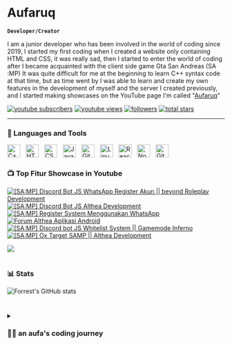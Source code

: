 # Aufaruq

**`Developer/Creator`**

I am a junior developer who has been involved in the world of coding since 2019, I started my first coding when I created a website only containing HTML and CSS, it was really sad, then I started to enter the world of coding after I became acquainted with the client side game Gta San Andreas (SA :MP) It was quite difficult for me at the beginning to learn C++ syntax code at that time, but as time went by I was able to learn and create my own features in the development of myself and the server I created previously, and I started making showcases on the YouTube page I'm called "[Aufaruq][youtube]"

   <p align="left">
      <a href="https://www.youtube.com/channel/UCp0Gl40O_2KrUOy7Y5Pb_-Q">
         <img alt="youtube subscribers" title="Subscribe to my YouTube channel" src="https://custom-icon-badges.demolab.com/youtube/channel/subscribers/UCp0Gl40O_2KrUOy7Y5Pb_-Q?color=%23E05D44&label=SUBSCRIBE&logo=video&logoColor=white&style=for-the-badge&labelColor=CE4630"/></a> 
      <a href="[https://www.youtube.com/c/Aufaruq](https://www.youtube.com/channel/UCp0Gl40O_2KrUOy7Y5Pb_-Q)">
         <img alt="youtube views" title="YouTube views" src="https://custom-icon-badges.demolab.com/youtube/channel/views/UCp0Gl40O_2KrUOy7Y5Pb_-Q?color=%23E1AD0E&logo=eye&logoColor=white&style=for-the-badge&labelColor=C79600"/></a> 
      <a href="https://github.com/Aufaruq?tab=followers">
         <img alt="followers" title="Follow me on Github" src="https://custom-icon-badges.demolab.com/github/followers/Aufaruq?color=236ad3&labelColor=1155ba&style=for-the-badge&logo=person-add&label=Follow&logoColor=white"/></a>
      <a href="https://github.com/Aufaruq?tab=repositories&sort=stargazers">
         <img alt="total stars" title="Total stars on GitHub" src="https://custom-icon-badges.demolab.com/github/stars/Aufaruq?color=55960c&style=for-the-badge&labelColor=488207&logo=star"/></a>
   </p>

---

### 🧰 Languages and Tools
<img align="left" alt="C++" width="30px" style="padding-right:10px;" src="https://cdn.jsdelivr.net/gh/devicons/devicon/icons/cplusplus/cplusplus-line.svg" />
<img align="left" alt="HTML" width="30px" style="padding-right:10px;" src="https://cdn.jsdelivr.net/gh/devicons/devicon/icons/html5/html5-plain.svg" />
<img align="left" alt="CSS" width="30px" style="padding-right:10px;" src="https://cdn.jsdelivr.net/gh/devicons/devicon/icons/css3/css3-plain.svg" />
<img align="left" alt="JavaScript" width="30px" style="padding-right:10px;" src="https://cdn.jsdelivr.net/gh/devicons/devicon/icons/javascript/javascript-plain.svg" />
<img align="left" alt="Git" width="30px" style="padding-right:10px;" src="https://cdn.jsdelivr.net/gh/devicons/devicon/icons/git/git-original.svg" />
<img align="left" alt="Linux" width="30px" style="padding-right:10px;" src="https://cdn.jsdelivr.net/gh/devicons/devicon/icons/linux/linux-original.svg" />
<img align="left" alt="React" width="30px" style="padding-right:10px;" src="https://cdn.jsdelivr.net/gh/devicons/devicon/icons/react/react-original.svg" />
<img align="left" alt="NodeJS" width="30px" style="padding-right:10px;" src="https://cdn.jsdelivr.net/gh/devicons/devicon/icons/nodejs/nodejs-original.svg" />
<img align="left" alt="GitHub" width="30px" style="padding-right:10px;" src="https://cdn.jsdelivr.net/gh/devicons/devicon/icons/github/github-original.svg" />
<br />

#

### 📺 Top Fitur Showcase in Youtube

<!-- BEGIN YOUTUBE-CARDS -->
[![[SA:MP] Discord Bot JS WhatsApp Register Akun || beyond Roleplay Development](https://ytcards.demolab.com/?id=xraZUDaBjGM&title=[SA:MP]+Discord+Bot+Js+WhatsApp+Register+Account+Scraping+%28Advanced%29&lang=en&timestamp=1709917248&background_color=%230d1117&title_color=%23ffffff&stats_color=%23dedede&max_title_lines=1&width=250&border_radius=5&duration=190 "[SA:MP] Discord Bot JS WhatsApp Register Akun || beyond Roleplay Development")](https://www.youtube.com/watch?v=xraZUDaBjGM)
[![[SA:MP] Discord Bot JS Althea Development](https://ytcards.demolab.com/?id=e051-gMlHbk&title=[SA:MP]+Discord+Bot+JS+Althea+Development+Lot&lang=en&timestamp=1707836432&background_color=%230d1117&title_color=%23ffffff&stats_color=%23dedede&max_title_lines=1&width=250&border_radius=5&duration=186 "[SA:MP] Discord Bot JS Althea Development")](https://www.youtube.com/watch?v=e051-gMlHbk)
[![[SA:MP] Register System Menggunakan WhatsApp](https://ytcards.demolab.com/?id=uIjZ4bZMrr4&title=[SA:MP]+Register+System+Menggunakan+WhatsApp+&lang=en&timestamp=1707058821&background_color=%230d1117&title_color=%23ffffff&stats_color=%23dedede&max_title_lines=1&width=250&border_radius=5&duration=111 "[SA:MP] Register System Menggunakan WhatsApp")](https://www.youtube.com/watch?v=uIjZ4bZMrr4)
[![Forum Althea Aplikasi Android](https://ytcards.demolab.com/?id=vPmHHI02lGM&t=6s&title=Forum+Althea+Aplikasi+Android&lang=en&timestamp=1706360421&background_color=%230d1117&title_color=%23ffffff&stats_color=%23dedede&max_title_lines=1&width=250&border_radius=5&duration=118 "Forum Althea Aplikasi Android")](https://www.youtube.com/watch?v=vPmHHI02lGM&t=6s)
[![[SA:MP] Discord bot JS Whitelist System || Gamemode Inferno](https://ytcards.demolab.com/?id=98-5VGXjH68&t=1s=6s&title=[SA:MP]+Discord+Bot+JS+Whitelist+System+||+Gameode+Inferno&lang=en&timestamp=1706360421&background_color=%230d1117&title_color=%23ffffff&stats_color=%23dedede&max_title_lines=1&width=250&border_radius=5&duration=123 "[SA:MP] Discord bot JS Whitelist System || Gamemode Inferno")](https://www.youtube.com/watch?v=98-5VGXjH68&t=1s)
[![[SA:MP] Ox Target SAMP || Althea Development](https://ytcards.demolab.com/?id=LqaMesCeXOg&t=98s&title=[SA:MP]+Ox+Target+SAMP+||+Althea+Development&lang=en&timestamp=1706360421&background_color=%230d1117&title_color=%23ffffff&stats_color=%23dedede&max_title_lines=1&width=250&border_radius=5&duration=159 "[SA:MP] Ox Target SAMP || Althea Development")](https://www.youtube.com/watch?v=LqaMesCeXOg&t=98s)
<!-- END YOUTUBE-CARDS -->

[<img src="https://custom-icon-badges.demolab.com/badge/-Subscribe%20For%20More-red?style=for-the-badge&logo=video&logoColor=white"/>](https://www.youtube.com/c/Aufaruq?sub_confirmation=1)

#

### 📊 Stats

![Forrest's GitHub stats](https://github-readme-stats.vercel.app/api?username=Aufaruq&show_icons=true&theme=gruvbox)

<!-- ![GitHub Streak](https://streak-stats.demolab.com?user=ForrestKnight&theme=gruvbox&border_radius=4.5) -->

#

<details>
 <summary><h3>👨‍💻 an aufa's coding journey</h3></summary>
   I started my first coding in 2019, although the coding was very bad, but that was before, maybe as time goes by my skills in writing code will start to improve, hopefully in the future it will be better

[youtube]: https://youtube.com/Aufaruq
